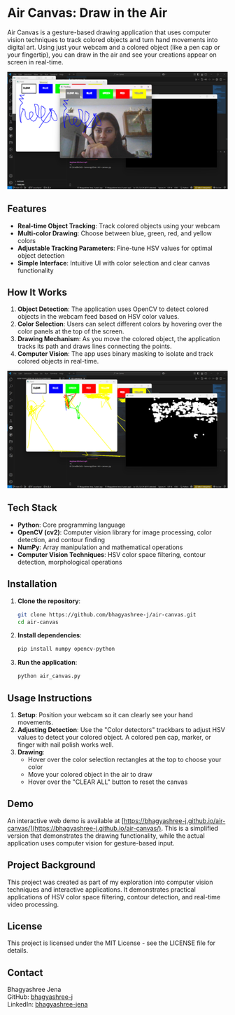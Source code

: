 # Air Canvas: Draw in the Air

Air Canvas is a gesture-based drawing application that uses computer vision techniques to track colored objects and turn hand movements into digital art. Using just your webcam and a colored object (like a pen cap or your fingertip), you can draw in the air and see your creations appear on screen in real-time.

![Air Canvas Demo](docs/images/drawing-demo.png)

## Features

- **Real-time Object Tracking**: Track colored objects using your webcam
- **Multi-color Drawing**: Choose between blue, green, red, and yellow colors
- **Adjustable Tracking Parameters**: Fine-tune HSV values for optimal object detection
- **Simple Interface**: Intuitive UI with color selection and clear canvas functionality

## How It Works

1. **Object Detection**: The application uses OpenCV to detect colored objects in the webcam feed based on HSV color values.
2. **Color Selection**: Users can select different colors by hovering over the color panels at the top of the screen.
3. **Drawing Mechanism**: As you move the colored object, the application tracks its path and draws lines connecting the points.
4. **Computer Vision**: The app uses binary masking to isolate and track colored objects in real-time.

![Object Tracking](docs/images/multicolor-demo.png)

## Tech Stack

- **Python**: Core programming language
- **OpenCV (cv2)**: Computer vision library for image processing, color detection, and contour finding
- **NumPy**: Array manipulation and mathematical operations
- **Computer Vision Techniques**: HSV color space filtering, contour detection, morphological operations

## Installation

1. **Clone the repository**:
   ```bash
   git clone https://github.com/bhagyashree-j/air-canvas.git
   cd air-canvas
   ```

2. **Install dependencies**:
   ```bash
   pip install numpy opencv-python
   ```

3. **Run the application**:
   ```bash
   python air_canvas.py
   ```

## Usage Instructions

1. **Setup**: Position your webcam so it can clearly see your hand movements.
2. **Adjusting Detection**: Use the "Color detectors" trackbars to adjust HSV values to detect your colored object. A colored pen cap, marker, or finger with nail polish works well.
3. **Drawing**:
   - Hover over the color selection rectangles at the top to choose your color
   - Move your colored object in the air to draw
   - Hover over the "CLEAR ALL" button to reset the canvas

## Demo

An interactive web demo is available at [https://bhagyashree-j.github.io/air-canvas/](https://bhagyashree-j.github.io/air-canvas/). This is a simplified version that demonstrates the drawing functionality, while the actual application uses computer vision for gesture-based input.

## Project Background

This project was created as part of my exploration into computer vision techniques and interactive applications. It demonstrates practical applications of HSV color space filtering, contour detection, and real-time video processing.

## License

This project is licensed under the MIT License - see the LICENSE file for details.

## Contact

Bhagyashree Jena  
GitHub: [bhagyashree-j](https://github.com/bhagyashree-j)  
LinkedIn: [bhagyashree-jena](https://linkedin.com/in/bhagyashree-jena)
